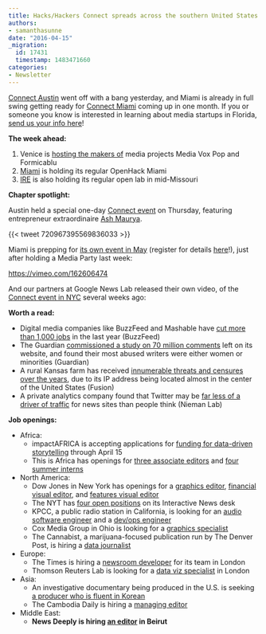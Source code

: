 ```yaml
---
title: Hacks/Hackers Connect spreads across the southern United States
authors:
- samanthasunne
date: "2016-04-15"
_migration:
  id: 17431
  timestamp: 1483471660
categories:
- Newsletter
---
```


[Connect Austin][1] went off with a bang yesterday, and Miami is already in full swing getting ready for [Connect Miami][2] coming up in one month. If you or someone you know is interested in learning about media startups in Florida, [send us your info here][3]!

**The week ahead:**

  1. Venice is [hosting the makers of][4] media projects Media Vox Pop and Formicablu
  2. [Miami][5] is holding its regular OpenHack Miami
  3. [IRE][6] is also holding its regular open lab in mid-Missouri

**Chapter spotlight:**

Austin held a special one-day [Connect event][7] on Thursday, featuring entrepreneur extraordinaire [Ash Maurya][8].

{{< tweet 720967395569836033 >}}

Miami is prepping for [its own event in May][9] (register for details [here][3]!), just after holding a Media Party last week:

https://vimeo.com/162606474

And our partners at Google News Lab released their own video, of the [Connect event in NYC][10] several weeks ago:

<span class='embed-youtube' style='text-align:center; display: block;'></span>

**Worth a read:**

  * Digital media companies like BuzzFeed and Mashable have [cut more than 1,000 jobs][11] in the last year (BuzzFeed)
  * The Guardian [commissioned a study on 70 million comments][12] left on its website, and found their most abused writers were either women or minorities (Guardian)
  * A rural Kansas farm has received [innumerable threats and censures over the years][13], due to its IP address being located almost in the center of the United States (Fusion)
  * A private analytics company found that Twitter may be [far less of a driver of traffic][14] for news sites than people think (Nieman Lab)

**Job openings:**

  * Africa: 
      * impactAFRICA is accepting applications for [funding for data-driven storytelling][15] through April 15
      * This is Africa has openings for [three associate editors][16] and [four summer interns][17]
  * North America: 
      * Dow Jones in New York has openings for a [graphics editor][18], [financial visual editor][19], and [features visual editor][20]
      * The NYT has [four open positions][21] on its Interactive News desk
      * KPCC, a public radio station in California, is looking for an [audio software engineer][22] and a [dev/ops engineer][23]
      * Cox Media Group in Ohio is looking for a [graphics specialist][24]
      * The Cannabist, a marijuana-focused publication run by The Denver Post, is hiring a [data journalist][25]
  * Europe: 
      * The Times is hiring a [newsroom developer][26] for its team in London
      * Thomson Reuters Lab is looking for a [data viz specialist][27] in London
  * Asia: 
      * An investigative documentary being produced in the U.S. is seeking [a producer who is fluent in Korean][28]
      * The Cambodia Daily is hiring a [managing editor][29]
  * Middle East: 
      * **News Deeply is hiring [an editor][30] in Beirut**

 [1]: http://connect.hackshackers.com/event/austin
 [2]: http://connect.hackshackers.com/event/miami
 [3]: https://docs.google.com/forms/d/18iRQDFXYLD_OFG_7AEUPq77z_9Wy53X-Bc4pr2aycno/viewform
 [4]: http://www.meetup.com/Hacks-Hackers-Venezia/events/229630150/
 [5]: http://www.meetup.com/Hacks-Hackers-Miami/
 [6]: http://www.meetup.com/hackshackersIRE/
 [7]: http://connect.hackshackers.com/event/austin/
 [8]: http://ashmaurya.com/
 [9]: http://connect.hackshackers.com/event/miami/
 [10]: http://connect.hackshackers.com/event/nyc/
 [11]: http://www.buzzfeed.com/matthewzeitlin/the-digital-media-bloodbath-hundreds-of-jobs-lost#.bn0ZqA3AX
 [12]: https://www.theguardian.com/technology/2016/apr/12/the-dark-side-of-guardian-comments
 [13]: http://fusion.net/story/287592/internet-mapping-glitch-kansas-farm/
 [14]: http://www.niemanlab.org/2016/04/twitter-has-outsized-influence-but-it-doesnt-drive-much-traffic-for-most-news-orgs-a-new-report-says/
 [15]: http://impactafrica.fund/apply
 [16]: http://www.journalism.co.za/blog/associate-editor-3/
 [17]: http://www.journalism.co.za/blog/editorial-interns-4/
 [18]: http://dowjones.jobs/new-york-ny/graphics-editor/D4B7C27598BB4A14A84E8E2E8C6DE5C9/job/
 [19]: http://dowjones.jobs/new-york-ny/visual-news-editor-money-investing/ACD1DDD4ED8A40E29145DA5194FFD7F7/job/
 [20]: http://dowjones.jobs/new-york-ny/visual-news-editor-features/267CBC66DE9241CDBBB761C62354E56C/job/
 [21]: http://www.nytco.com/careers/newsroom/#10663
 [22]: https://jobs.github.com/positions/4c51d5b6-fb8e-11e5-899d-b56679a5c9a1
 [23]: https://jobs.github.com/positions/b456752c-e487-11e5-826e-ec862526e347
 [24]: http://www.ire.org/jobs/job/797/
 [25]: https://www.journalismjobs.com/job-listings/1629168
 [26]: https://medium.com/digital-times/we-re-hiring-a-newsroom-developer-8358392063f3#.vtnppxqpe
 [27]: https://toc.taleo.net/careersection/2/jobdetail.ftl?job=JREQ058807&lang=en
 [28]: http://www.ire.org/jobs/job/804/
 [29]: https://www.journalismjobs.com/job-listings/1612881
 [30]: http://ijnet.org/en/opportunities/news-deeply-seeks-editor-lebanon
